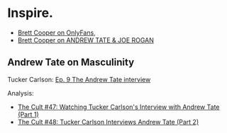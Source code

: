 # Inspire.
- [Brett Cooper on OnlyFans](https://youtu.be/6Z5oStk4Kag),
- [Brett Cooper on ANDREW TATE & JOE ROGAN](https://youtu.be/bMWFi1N8Kk8)

## Andrew Tate on Masculinity
Tucker Carlson: [Ep. 9  The Andrew Tate interview](https://twitter.com/TuckerCarlson/status/1678873144201818115)

Analysis:
- [The Cult #47: Watching Tucker Carlson's Interview with Andrew Tate (Part 1)](https://youtu.be/qxhmtHHdzxc)
- [The Cult #48: Tucker Carlson Interviews Andrew Tate (Part 2)](https://youtu.be/iDTGHffoyYk)
